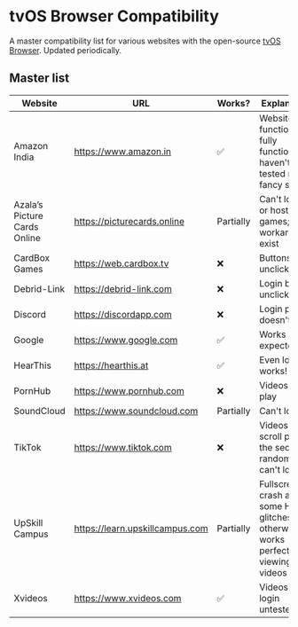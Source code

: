 # tvOS Browser Compatibility
A master compatibility list for various websites with the open-source [tvOS Browser](https://github.com/jvanakker/tvOSBrowser). Updated periodically.

## Master list
| Website                      | URL                             | Works?    | Explanation                                                                            | Last tested |
|------------------------------|---------------------------------|-----------|----------------------------------------------------------------------------------------|-------------|
| Amazon India                 | https://www.amazon.in           | ✅         | Website core functionality fully functional; haven't tested more fancy stuff           | 20/08/2025  |
| Azala’s Picture Cards Online | https://picturecards.online     | Partially | Can't login or host games; workarounds exist                                           | 20/08/2025  |
| CardBox Games                | https://web.cardbox.tv          | ❌         | Buttons unclickable                                                                    | 20/08/2025  |
| Debrid-Link                  | https://debrid-link.com         | ❌         | Login button unclickable                                                               | 20/08/2025  |
| Discord                      | https://discordapp.com          | ❌         | Login page doesn't load                                                                | 20/08/2025  |
| Google                       | https://www.google.com          | ✅         | Works as expected                                                                      | 20/08/2025  |
| HearThis                     | https://hearthis.at             | ✅         | Even login works!                                                                      | 20/08/2025  |
| PornHub                      | https://www.pornhub.com         | ❌         | Videos won't play                                                                      | 20/08/2025  |
| SoundCloud                   | https://www.soundcloud.com      | Partially | Can't login                                                                            | 20/08/2025  |
| TikTok                       | https://www.tiktok.com          | ❌         | Videos won't scroll past the second random one, can't login                            | 20/08/2025  |
| UpSkill Campus               | https://learn.upskillcampus.com | Partially | Fullscreen crash and some HTML glitches but otherwise works perfect for viewing videos | 20/08/2025  |
| Xvideos                      | https://www.xvideos.com         | ✅         | Videos work; login untested                                                            | 20/08/2025  |
